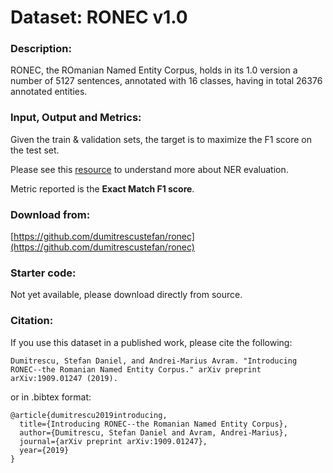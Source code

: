# Dataset: RONEC v1.0

### Description:

RONEC, the ROmanian Named Entity Corpus, holds in its 1.0 version a number of 5127 sentences, annotated with 16 classes, having in total 26376 annotated entities.

### Input, Output and Metrics:

Given the train & validation sets, the target is to maximize the F1 score on the test set.

Please see this [resource](http://www.davidsbatista.net/blog/2018/05/09/Named_Entity_Evaluation/) to understand more about NER evaluation. 

Metric reported is the **Exact Match F1 score**.

### Download from:

[https://github.com/dumitrescustefan/ronec](https://github.com/dumitrescustefan/ronec)

### Starter code:

Not yet available, please download directly from source.

### Citation:

If you use this dataset in a published work, please cite the following:

```
Dumitrescu, Stefan Daniel, and Andrei-Marius Avram. "Introducing RONEC--the Romanian Named Entity Corpus." arXiv preprint arXiv:1909.01247 (2019).
```
or in .bibtex format:
```
@article{dumitrescu2019introducing,
  title={Introducing RONEC--the Romanian Named Entity Corpus},
  author={Dumitrescu, Stefan Daniel and Avram, Andrei-Marius},
  journal={arXiv preprint arXiv:1909.01247},
  year={2019}
}
```
